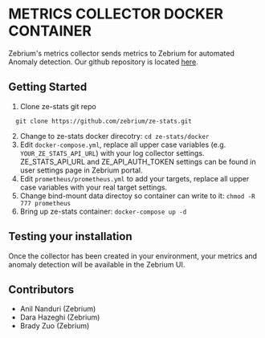 # METRICS COLLECTOR DOCKER CONTAINER
Zebrium's metrics collector sends metrics to Zebrium for automated Anomaly detection.
Our github repository is located [here](https://github.com/zebrium/ze-stats).

## Getting Started
1. Clone ze-stats git repo
```
  git clone https://github.com/zebrium/ze-stats.git
```
2. Change to ze-stats docker direcotry:
   `cd ze-stats/docker`
2. Edit `docker-compose.yml`, replace all upper case variables (e.g. `YOUR_ZE_STATS_API_URL`) with your log collector settings. ZE_STATS_API_URL and ZE_API_AUTH_TOKEN settings can be found in user settings page in Zebrium portal. 
3. Edit `prometheus/prometheus.yml` to add your targets, replace all upper case variables with your real target settings.
4. Change bind-mount data directoy so container can write to it:
   `chmod -R 777 prometheus`
4. Bring up ze-stats container:
   `docker-compose up -d`

## Testing your installation
Once the collector has been created in your environment, your metrics and anomaly detection will be available in the Zebrium UI.

## Contributors
* Anil Nanduri (Zebrium)
* Dara Hazeghi (Zebrium)
* Brady Zuo (Zebrium)
